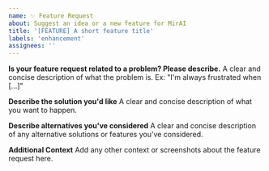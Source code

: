```yaml
---
name: ✨ Feature Request
about: Suggest an idea or a new feature for MirAI
title: '[FEATURE] A short feature title'
labels: 'enhancement'
assignees: ''
---
```


**Is your feature request related to a problem? Please describe.**
A clear and concise description of what the problem is. Ex: "I'm always frustrated when [...]"

**Describe the solution you'd like**
A clear and concise description of what you want to happen.

**Describe alternatives you've considered**
A clear and concise description of any alternative solutions or features you've considered.

**Additional Context**
Add any other context or screenshots about the feature request here.
